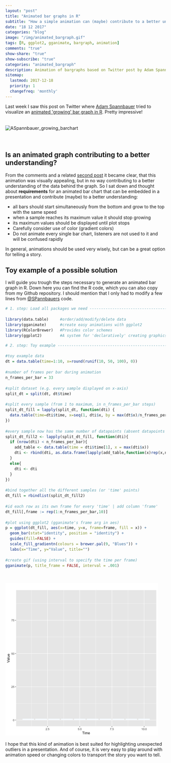 ```yaml
---
layout: "post"
title: "Animated bar graphs in R"
subtitle: "How a simple animation can (maybe) contribute to a better understanding of data"
date: "18 12 2017"
categories: "blog"
image: "/img/animated_bargraph.gif"
tags: [R, ggplot2, gganimate, bargraph, animation]
comments: "true"
show-share: "true"
show-subscribe: "true"
categories: "animated_bargraph"
description: Animation of bargraphs based on Twitter post by Adam Spannbauer
sitemap: 
  lastmod: 2017-12-18
  priority: 1
  changefreq: 'monthly'
---
```


Last week I saw this post on Twitter where <a target = "_blank" href = "https://twitter.com/ASpannbauer">Adam Spannbauer</a> tried to visualize an <a target="_blank" href = "https://twitter.com/ASpannbauer/status/940981263246221312">animated 'growing' bar graph in R</a>. Pretty impressive!  
<br><br>
![ASpannbauer\_growing\_barchart](/img/aspannbauer_bar.gif)
<br>
<br>
<br>
<h2>
Is an animated graph contributing to a better understanding?
</h2>
From the comments and a related <a target="_blank" href = "https://twitter.com/ASpannbauer/status/941018212103327749">second post</a> it became clear, that this animation was visually appealing, but in no way contributing to a better understanding of the data behind the graph.
So I sat down and thought about <strong>requirements</strong> for an animated bar chart that can be embedded in a presentation and contribute (maybe) to a better understanding:
<br>

-   all bars should start simultaneously from the bottom and grow to the top with the same speed
-   when a sample reaches its maximum value it should stop growing
-   its maximum values should be displayed until plot stops
-   Carefully consider use of color (gradient colors)
-   Do not animate every single bar chart, listeners are not used to it and will be confused rapidly

In general, animations should be used very wisely, but can be a great option for telling a story.

<h2>
Toy example of a possible solution
</h2>
I will guide you trough the steps necessary to generate an animated bar graph in R. Down here you can find the R code, which you can also copy from my <h target="_blank" href = "https://gist.github.com/felixgrunberger/337619d515d2f96f89887b4d880d3a2a">Github repository</a>. I should mention that I only had to modify a few lines from <a target = "_blank" href = "https://twitter.com/ASpannbauer">@SPannbauers</a> code.

``` r
# 1. step: Load all packages we need ----------------------------------------------------------------------------

library(data.table)     #order/add/modify/delete data
library(gganimate)      #create easy animations with ggplot2
library(RColorBrewer)   #Provides color schemes
library(ggplot2)        #A system for 'declaratively' creating graphics
```

``` r
# 2. step: Toy example ------------------------------------------------------------------------------------------

#toy example data
dt = data.table(time=1:10, x=round(runif(10, 50, 100), 0))

#number of frames per bar during animation
n_frames_per_bar = 33

#split dataset (e.g. every sample displayed on x-axis)
split_dt = split(dt, dt$time)

#split every sample (from 1 to maximum, in n_frames_per_bar steps)
split_dt_fill = lapply(split_dt, function(dti) {
  data.table(time=dti$time, x=seq(1, dti$x, by = max(dt$x)/n_frames_per_bar))
})

#every sample now has the same number of datapoints (absent datapoints are filled with max.value)
split_dt_fill2 <- lapply(split_dt_fill, function(dti){
  if (nrow(dti) < n_frames_per_bar){
    add_table <- data.table(time = dti$time[1], x = max(dti$x))
    dti <- rbind(dti, as.data.frame(lapply(add_table,function(x)rep(x,n_frames_per_bar - nrow(dti)))))
  }
  else{
    dti <- dti
  }
})

#bind together all the different samples (or 'time' points)
dt_fill = rbindlist(split_dt_fill2)

#id each row as its own frame for every 'time' | add column 'frame'
dt_fill[,frame := rep(1:n_frames_per_bar,10)]

#plot using ggplot2 (gganimate's frame arg in aes)
p = ggplot(dt_fill, aes(x=time, y=x, frame=frame, fill = x)) +
  geom_bar(stat="identity", position = "identity") +
  guides(fill=FALSE) +
  scale_fill_gradientn(colours = brewer.pal(9, "Blues")) +
  labs(x="Time", y="Value", title="")

#create gif (using interval to specify the time per frame)
gganimate(p, title_frame = FALSE, interval = .001)
```
<br> <br> 
![barchart](/img/animated_bargraph.gif)

I hope that this kind of animation is best suited for highlighting unexpected outliers in a presentation. And of course, it is very easy to play around with animation speed or changing colors to transport the story you want to tell.
<br> <br> <br><br> <br> <br>

